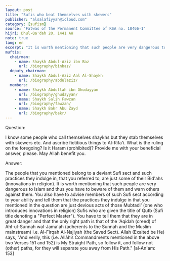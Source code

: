 ```yaml
---
layout: post
title: "Sufis who beat themselves with skewers"
publisher: "alsalafiyyah@icloud.com"
category: [sufism]
source: "Fatwas of the Permanent Committee of KSA no. 18466-1"
hijri: Dhul-Qa'dah 20, 1441 AH
note: true
lang: en
excerpt: "It is worth mentioning that such people are very dangerous to Islam and thus you have to beware of them and warn others against them."
muftis:
  chairman: 
    - name: Shaykh Abdul-Aziz ibn Baz
      url: /biography/binbaz/
  deputy_chairman:
    - name: Shaykh Abdul-Aziz Aal Al-Shaykh
      url: /biography/abdulaziz/
  members: 
    - name: Shaykh Abdullah ibn Ghudayyan
      url: /biography/ghudayyan/
    - name: Shaykh Salih Fawzan
      url: /biography/fawzan/
    - name: Shaykh Bakr Abu Zayd
      url: /biography/bakr/
---
```


Question: 

I know some people who call themselves shaykhs but they stab themselves with skewers etc. And ascribe fictitious things to Al-Rifa'i. What is the ruling on the foregoing? Is it Haram (prohibited)? Provide me with your beneficial answer, please. May Allah benefit you. 

Answer: 

The people that you mentioned belong to a deviant Sufi sect and such practices they indulge in, that you referred to, are just some of their Bid'ahs (innovations in religion). It is worth mentioning that such people are very dangerous to Islam and thus you have to beware of them and warn others against them. You also have to advise members of such Sufi sect according to your ability and tell them that the practices they indulge in that you mentioned in the question are just devious acts of those Mubtadi' (one who introduces innovations in religion) Sufis who are given the title of Qutb (Sufi title denoting a "Perfect Master"). You have to tell them that they are in great danger and that the only right path is that of the 'Aqidah (creed) of Ahl-ul-Sunnah wal-Jama'ah (adherents to the Sunnah and the Muslim mainstream) i.e. Al-Firqah Al-Najiyah (the Saved Sect). Allah (Exalted be He) says, "And verily, this (i.e. Allâh’s Commandments mentioned in the above two Verses 151 and 152) is My Straight Path, so follow it, and follow not (other) paths, for they will separate you away from His Path." [al-An'am: 153]
